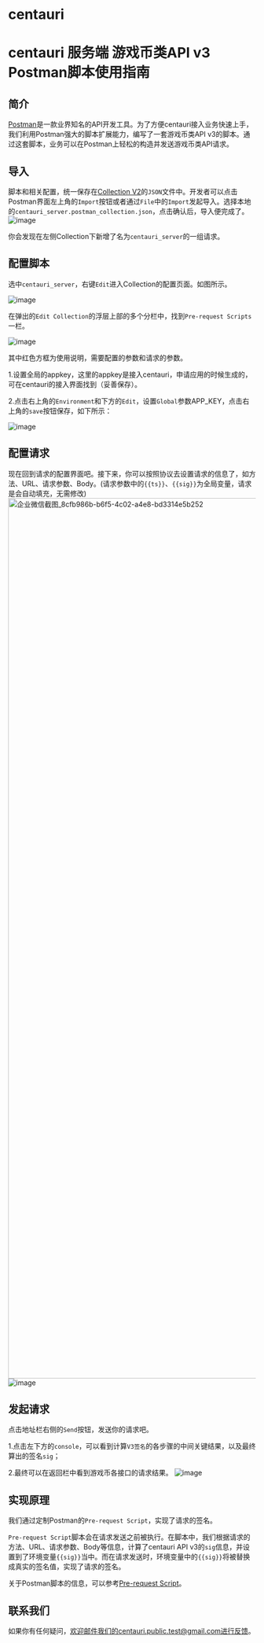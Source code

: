 # centauri
# centauri 服务端 游戏币类API v3 Postman脚本使用指南

## 简介

[Postman](https://www.getpostman.com/products)是一款业界知名的API开发工具。为了方便centauri接入业务快速上手，我们利用Postman强大的脚本扩展能力，编写了一套游戏币类API v3的脚本。通过这套脚本，业务可以在Postman上轻松的构造并发送游戏币类API请求。

## 导入

脚本和相关配置，统一保存在[Collection V2](https://go.pstmn.io/collection-v2)的`JSON`文件中。开发者可以点击Postman界面左上角的`Import`按钮或者通过`File`中的`Import`发起导入。选择本地的`centauri_server.postman_collection.json`，点击确认后，导入便完成了。![image](https://user-images.githubusercontent.com/82426537/114562705-5387ab80-9ca1-11eb-92df-4ab46cc026e4.png)

你会发现在左侧Collection下新增了名为`centauri_server`的一组请求。

## 配置脚本

选中`centauri_server`，右键`Edit`进入Collection的配置页面。如图所示。

![image](https://user-images.githubusercontent.com/82426537/114562841-74e89780-9ca1-11eb-9dbe-0df49ab04c23.png)

在弹出的`Edit Collection`的浮层上部的多个分栏中，找到`Pre-request Scripts`一栏。

![image](https://user-images.githubusercontent.com/82426537/114562892-7fa32c80-9ca1-11eb-80b7-8acc3bbee594.png)

其中红色方框为使用说明，需要配置的参数和请求的参数。

1.设置全局的appkey，这里的appkey是接入centauri，申请应用的时候生成的，可在centauri的接入界面找到（妥善保存）。

2.点击右上角的`Environment`和下方的`Edit`，设置`Global`参数APP_KEY，点击右上角的`save`按钮保存，如下所示：

![image](https://user-images.githubusercontent.com/82426537/114562941-8b8eee80-9ca1-11eb-97ce-4f128855b261.png)

## 配置请求

现在回到请求的配置界面吧。接下来，你可以按照协议去设置请求的信息了，如方法、URL、请求参数、Body。(请求参数中的`{{ts}}`、`{{sig}}`为全局变量，请求是会自动填充，无需修改)
<img width="1791" alt="企业微信截图_8cfb986b-b6f5-4c02-a4e8-bd3314e5b252" src="https://user-images.githubusercontent.com/82426537/115178250-78e24280-a103-11eb-8782-534e77023e56.png">
![image](https://user-images.githubusercontent.com/82426537/114563015-9ea1be80-9ca1-11eb-80bb-12f6e11e6d82.png)

## 发起请求

点击地址栏右侧的`Send`按钮，发送你的请求吧。

1.点击左下方的`console`，可以看到计算`V3签名`的各步骤的中间关键结果，以及最终算出的签名`sig`；

2.最终可以在返回栏中看到游戏币各接口的请求结果。
![image](https://user-images.githubusercontent.com/82426537/114563092-ad887100-9ca1-11eb-9d2a-9fe0a0dbecaa.png)

## 实现原理

我们通过定制Postman的`Pre-request Script`，实现了请求的签名。

`Pre-request Script`脚本会在请求发送之前被执行。在脚本中，我们根据请求的方法、URL、请求参数、Body等信息，计算了centauri API v3的`sig`信息，并设置到了环境变量`{{sig}}`当中。而在请求发送时，环境变量中的`{{sig}}`将被替换成真实的签名值，实现了请求的签名。

关于Postman脚本的信息，可以参考[Pre-request Script](https://learning.getpostman.com/docs/postman/scripts/pre_request_scripts/)。

## 联系我们

如果你有任何疑问，欢迎邮件我们的centauri.public.test@gmail.com进行反馈。



